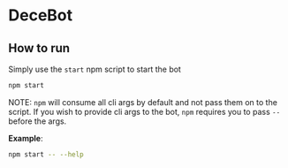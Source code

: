 # DeceBot

## How to run

Simply use the `start` npm script to start the bot
```sh
npm start
```

NOTE: `npm` will consume all cli args by default and not pass them on to the script.
If you wish to provide cli args to the bot, `npm` requires you to pass `--` before the args.

**Example**:
```sh
npm start -- --help
```
